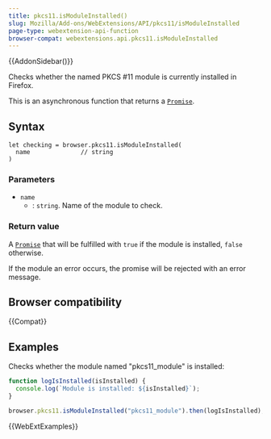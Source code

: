 ```yaml
---
title: pkcs11.isModuleInstalled()
slug: Mozilla/Add-ons/WebExtensions/API/pkcs11/isModuleInstalled
page-type: webextension-api-function
browser-compat: webextensions.api.pkcs11.isModuleInstalled
---
```


{{AddonSidebar()}}

Checks whether the named PKCS #11 module is currently installed in Firefox.

This is an asynchronous function that returns a [`Promise`](/en-US/docs/Web/JavaScript/Reference/Global_Objects/Promise).

## Syntax

```js-nolint
let checking = browser.pkcs11.isModuleInstalled(
  name              // string
)
```

### Parameters

- `name`
  - : `string`. Name of the module to check.

### Return value

A [`Promise`](/en-US/docs/Web/JavaScript/Reference/Global_Objects/Promise) that will be fulfilled with `true` if the module is installed, `false` otherwise.

If the module an error occurs, the promise will be rejected with an error message.

## Browser compatibility

{{Compat}}

## Examples

Checks whether the module named "pkcs11_module" is installed:

```js
function logIsInstalled(isInstalled) {
  console.log(`Module is installed: ${isInstalled}`);
}

browser.pkcs11.isModuleInstalled("pkcs11_module").then(logIsInstalled);
```

{{WebExtExamples}}
